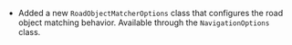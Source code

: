 - Added a new `RoadObjectMatcherOptions` class that configures the road object matching behavior. Available through the `NavigationOptions` class.
